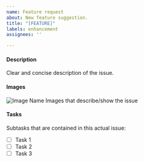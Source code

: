 ```yaml
---
name: Feature request
about: New feature suggestion.
title: "[FEATURE]"
labels: enhancement
assignees: ''

---
```


#### Description
Clear and concise description of the issue.

#### Images
![Image Name](link)
Images that describe/show the issue

#### Tasks
Subtasks that are contained in this actual issue:
- [ ] Task 1
- [ ] Task 2
- [ ] Task 3
